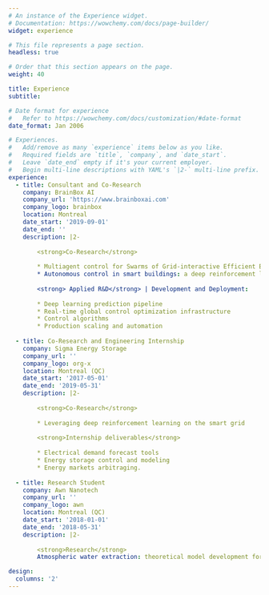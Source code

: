 ```yaml
---
# An instance of the Experience widget.
# Documentation: https://wowchemy.com/docs/page-builder/
widget: experience

# This file represents a page section.
headless: true

# Order that this section appears on the page.
weight: 40

title: Experience
subtitle:

# Date format for experience
#   Refer to https://wowchemy.com/docs/customization/#date-format
date_format: Jan 2006

# Experiences.
#   Add/remove as many `experience` items below as you like.
#   Required fields are `title`, `company`, and `date_start`.
#   Leave `date_end` empty if it's your current employer.
#   Begin multi-line descriptions with YAML's `|2-` multi-line prefix.
experience:
  - title: Consultant and Co-Research
    company: BrainBox AI
    company_url: 'https://www.brainboxai.com'
    company_logo: brainbox
    location: Montreal
    date_start: '2019-09-01'
    date_end: ''
    description: |2-
        
        <strong>Co-Research</strong> 
        
        * Multiagent control for Swarms of Grid-interactive Efficient Buildings (GEB)
        * Autonomous control in smart buildings: a deep reinforcement learning approach
        
        <strong> Applied R&D</strong> | Development and Deployment:
        
        * Deep learning prediction pipeline
        * Real-time global control optimization infrastructure
        * Control algorithms
        * Production scaling and automation
        
  - title: Co-Research and Engineering Internship
    company: Sigma Energy Storage
    company_url: ''
    company_logo: org-x
    location: Montreal (QC)
    date_start: '2017-05-01'
    date_end: '2019-05-31'
    description: |2-
    
        <strong>Co-Research</strong>
        
        * Leveraging deep reinforcement learning on the smart grid
    
        <strong>Internship deliverables</strong> 
        
        * Electrical demand forecast tools
        * Energy storage control and modeling
        * Energy markets arbitraging.
    
  - title: Research Student
    company: Awn Nanotech
    company_url: ''
    company_logo: awn
    location: Montreal (QC)
    date_start: '2018-01-01'
    date_end: '2018-05-31'
    description: |2-
    
        <strong>Research</strong>
        Atmospheric water extraction: theoretical model development for water nucleation on a functionalized carbon #nanotubes membrane.

design:
  columns: '2'
---
```

